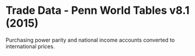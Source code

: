 # Trade Data - Penn World Tables v8.1 (2015)

Purchasing power parity and national income accounts converted to international prices.